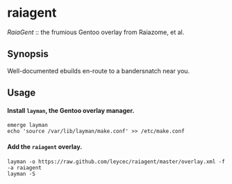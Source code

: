 raiagent
===========

_RaiaGent_ :: the frumious Gentoo overlay from Raiazome, et al.

## Synopsis

Well-documented ebuilds en-route to a bandersnatch near you.

## Usage

#### Install `layman`, the Gentoo overlay manager.

    emerge layman
    echo 'source /var/lib/layman/make.conf' >> /etc/make.conf

#### Add the `raiagent` overlay.

    layman -o https://raw.github.com/leycec/raiagent/master/overlay.xml -f -a raiagent
    layman -S
